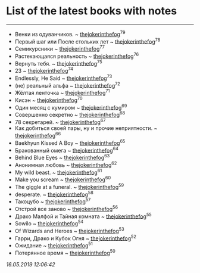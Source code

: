 # List of the latest books with notes
---

* Венки из одуванчиков. ~ [thejokerinthefog](users/317/317244423-vkontakte)<sup>79</sup>
* Первый шаг или После стольких лет ~ [thejokerinthefog](users/317/317244423-vkontakte)<sup>78</sup>
* Семикурсники ~ [thejokerinthefog](users/317/317244423-vkontakte)<sup>77</sup>
* Растекающаяся реальность ~ [thejokerinthefog](users/317/317244423-vkontakte)<sup>76</sup>
* Вернуть тебя. ~ [thejokerinthefog](users/317/317244423-vkontakte)<sup>75</sup>
* 23 ~ [thejokerinthefog](users/317/317244423-vkontakte)<sup>74</sup>
* Endlessly, He Said ~ [thejokerinthefog](users/317/317244423-vkontakte)<sup>73</sup>
* (не) реальный альфа ~ [thejokerinthefog](users/317/317244423-vkontakte)<sup>72</sup>
* Жёлтая ленточка ~ [thejokerinthefog](users/317/317244423-vkontakte)<sup>71</sup>
* Кисэн ~ [thejokerinthefog](users/317/317244423-vkontakte)<sup>70</sup>
* Один месяц с кумиром ~ [thejokerinthefog](users/317/317244423-vkontakte)<sup>69</sup>
* Совершенно секретно ~ [thejokerinthefog](users/317/317244423-vkontakte)<sup>68</sup>
* 78 секретарей. ~ [thejokerinthefog](users/317/317244423-vkontakte)<sup>67</sup>
* Как добиться своей пары, ну и прочие неприятности. ~ [thejokerinthefog](users/317/317244423-vkontakte)<sup>66</sup>
* Baekhyun Kissed A Boy ~ [thejokerinthefog](users/317/317244423-vkontakte)<sup>65</sup>
* Бракованный омега ~ [thejokerinthefog](users/317/317244423-vkontakte)<sup>64</sup>
* Behind Blue Eyes ~ [thejokerinthefog](users/317/317244423-vkontakte)<sup>63</sup>
* Анонимная любовь ~ [thejokerinthefog](users/317/317244423-vkontakte)<sup>62</sup>
* My wild beast. ~ [thejokerinthefog](users/317/317244423-vkontakte)<sup>61</sup>
* Make you scream ~ [thejokerinthefog](users/317/317244423-vkontakte)<sup>60</sup>
* The giggle at a funeral. ~ [thejokerinthefog](users/317/317244423-vkontakte)<sup>59</sup>
* desperate. ~ [thejokerinthefog](users/317/317244423-vkontakte)<sup>58</sup>
* Такоцубо ~ [thejokerinthefog](users/317/317244423-vkontakte)<sup>57</sup>
* Отстрой все заново ~ [thejokerinthefog](users/317/317244423-vkontakte)<sup>56</sup>
* Драко Малфой и Тайная комната ~ [thejokerinthefog](users/317/317244423-vkontakte)<sup>55</sup>
* Sowilo ~ [thejokerinthefog](users/317/317244423-vkontakte)<sup>54</sup>
* Of Wizards and Heroes ~ [thejokerinthefog](users/317/317244423-vkontakte)<sup>53</sup>
* Гарри, Драко и Кубок Огня ~ [thejokerinthefog](users/317/317244423-vkontakte)<sup>52</sup>
* Ожидание ~ [thejokerinthefog](users/317/317244423-vkontakte)<sup>51</sup>
* Потерянное время ~ [thejokerinthefog](users/317/317244423-vkontakte)<sup>50</sup>


_16.05.2019 12:06:42_
